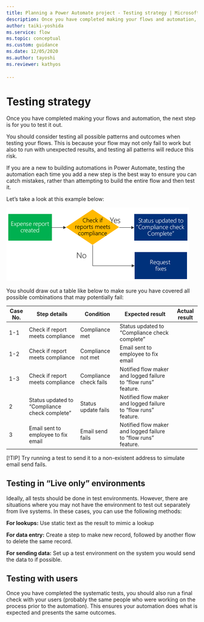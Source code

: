 ```yaml
---
title: Planning a Power Automate project - Testing strategy | Microsoft Docs
description: Once you have completed making your flows and automation, the next step is for you to test it out. This article explains about the testing strategies you should consider.
author: taiki-yoshida
ms.service: flow
ms.topic: conceptual
ms.custom: guidance
ms.date: 12/05/2020
ms.author: tayoshi
ms.reviewer: kathyos

---
```


# Testing strategy

Once you have completed making your flows and automation, the next step is for you to test it out.

You should consider testing all possible patterns and outcomes when testing your
flows. This is because your flow may not only fail to work but also to run with
unexpected results, and testing all patterns will reduce this risk.

If you are a new to building automations in Power Automate, testing the
automation each time you add a new step is the best way to ensure you can catch
mistakes, rather than attempting to build the entire flow and then test it.

Let’s take a look at this example below:

![Example of compliance check flow](media/compliance-flow.png "Example of compliance check flow")

You should draw out a table like below to make sure you have covered all
possible combinations that may potentially fail:

| Case No. | Step details                                  | Condition              | Expected result                                                | Actual result |
|----------|-----------------------------------------------|------------------------|----------------------------------------------------------------|---------------|
| 1-1      | Check if report meets compliance              | Compliance met         | Status updated to “Compliance check complete”                  |               |
| 1-2      | Check if report meets compliance              | Compliance not met     | Email sent to employee to fix email                            |               |
| 1-3      | Check if report meets compliance              | Compliance check fails | Notified flow maker and logged failure to “flow runs” feature. |               |
| 2        | Status updated to “Compliance check complete” | Status update fails    | Notified flow maker and logged failure to “flow runs” feature. |               |
| 3        | Email sent to employee to fix email           | Email send fails       | Notified flow maker and logged failure to “flow runs” feature. |               |

[!TIP] Try running a test to send it to a non-existent address to simulate email send fails.

## Testing in “Live only” environments

Ideally, all tests should be done in test environments. However, there are
situations where you may not have the environment to test out separately from
live systems. In these cases, you can use the following methods:

**For lookups:** Use static text as the result to mimic a lookup

**For data entry:** Create a step to make new record, followed by another flow
to delete the same record.

**For sending data:** Set up a test environment on the system you would send the
data to if possible.

## Testing with users 

Once you have completed the systematic tests, you should also run a final check
with your users (probably the same people who were working on the process prior
to the automation). This ensures your automation does what is expected and
presents the same outcomes.
